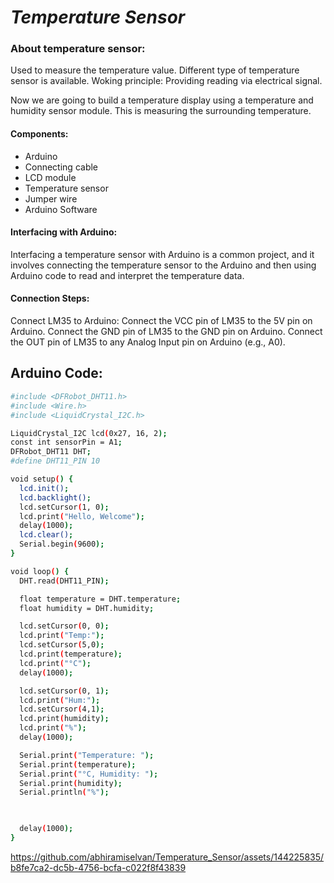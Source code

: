 # *Temperature Sensor*

### About temperature sensor:
Used to measure the temperature value.
Different type of temperature sensor is available.
Woking principle: Providing reading via electrical signal.

Now we are going to build a temperature display using a temperature and humidity sensor module. This is measuring the surrounding temperature.

#### Components:
 - Arduino
 - Connecting cable
 - LCD module
 - Temperature sensor
 - Jumper wire
 - Arduino Software
 


#### Interfacing with Arduino:
Interfacing a temperature sensor with Arduino is a common project, and it involves connecting the temperature sensor to the Arduino and then using Arduino code to read and interpret the temperature data. 

#### Connection Steps:
Connect LM35 to Arduino:
Connect the VCC pin of LM35 to the 5V pin on Arduino.
Connect the GND pin of LM35 to the GND pin on Arduino.
Connect the OUT pin of LM35 to any Analog Input pin on Arduino (e.g., A0).









## Arduino Code:

```bash
#include <DFRobot_DHT11.h>
#include <Wire.h>
#include <LiquidCrystal_I2C.h>

LiquidCrystal_I2C lcd(0x27, 16, 2);
const int sensorPin = A1;
DFRobot_DHT11 DHT;
#define DHT11_PIN 10

void setup() {
  lcd.init();
  lcd.backlight();
  lcd.setCursor(1, 0);
  lcd.print("Hello, Welcome");
  delay(1000);
  lcd.clear();
  Serial.begin(9600);
}

void loop() {
  DHT.read(DHT11_PIN);

  float temperature = DHT.temperature;
  float humidity = DHT.humidity;

  lcd.setCursor(0, 0);
  lcd.print("Temp:");
  lcd.setCursor(5,0);
  lcd.print(temperature);
  lcd.print("°C");
  delay(1000);

  lcd.setCursor(0, 1);
  lcd.print("Hum:");
  lcd.setCursor(4,1);
  lcd.print(humidity);
  lcd.print("%");
  delay(1000);

  Serial.print("Temperature: ");
  Serial.print(temperature);
  Serial.print("°C, Humidity: ");
  Serial.print(humidity);
  Serial.println("%");
  


  delay(1000);
}
```
https://github.com/abhiramiselvan/Temperature_Sensor/assets/144225835/b8fe7ca2-dc5b-4756-bcfa-c022f8f43839

